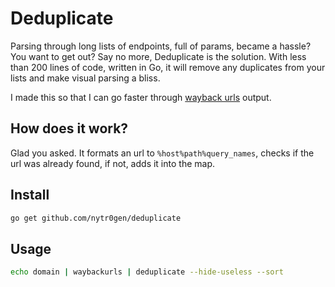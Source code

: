# Deduplicate

Parsing through long lists of endpoints, full of params, became a hassle? You want to get out? Say no more, Deduplicate is the solution. With less than 200 lines of code, written in Go, it will remove any duplicates from your lists and make visual parsing a bliss.

I made this so that I can go faster through [wayback urls](https://github.com/tomnomnom/waybackurls) output.

## How does it work?

Glad you asked. It formats an url to `%host%path%query_names`, checks if the url was already found, if not, adds it into the map.

## Install

```bash
go get github.com/nytr0gen/deduplicate
```

## Usage

```bash
echo domain | waybackurls | deduplicate --hide-useless --sort
```

